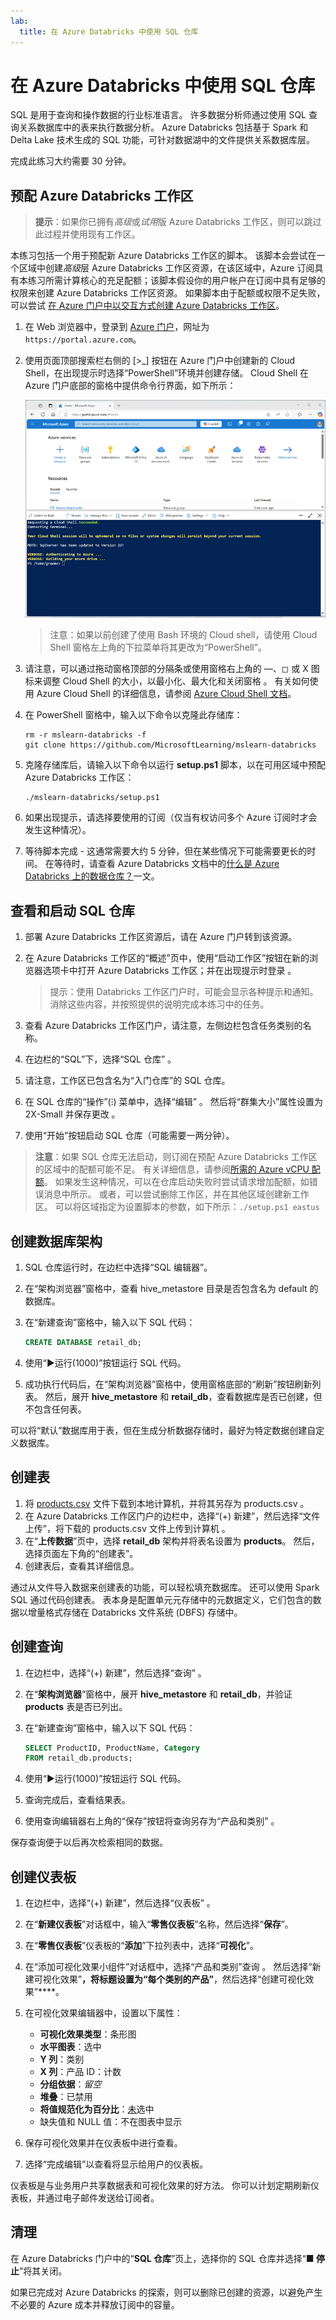 ```yaml
---
lab:
  title: 在 Azure Databricks 中使用 SQL 仓库
---
```


# 在 Azure Databricks 中使用 SQL 仓库

SQL 是用于查询和操作数据的行业标准语言。 许多数据分析师通过使用 SQL 查询关系数据库中的表来执行数据分析。 Azure Databricks 包括基于 Spark 和 Delta Lake 技术生成的 SQL 功能，可针对数据湖中的文件提供关系数据库层。

完成此练习大约需要 30 分钟。

## 预配 Azure Databricks 工作区

> **提示**：如果你已拥有*高级*或*试用*版 Azure Databricks 工作区，则可以跳过此过程并使用现有工作区。

本练习包括一个用于预配新 Azure Databricks 工作区的脚本。 该脚本会尝试在一个区域中创建*高级*层 Azure Databricks 工作区资源，在该区域中，Azure 订阅具有本练习所需计算核心的充足配额；该脚本假设你的用户帐户在订阅中具有足够的权限来创建 Azure Databricks 工作区资源。 如果脚本由于配额或权限不足失败，可以尝试 [在 Azure 门户中以交互方式创建 Azure Databricks 工作区](https://learn.microsoft.com/azure/databricks/getting-started/#--create-an-azure-databricks-workspace)。

1. 在 Web 浏览器中，登录到 [Azure 门户](https://portal.azure.com)，网址为 `https://portal.azure.com`。
2. 使用页面顶部搜索栏右侧的 [\>_] 按钮在 Azure 门户中创建新的 Cloud Shell，在出现提示时选择“PowerShell”环境并创建存储。 Cloud Shell 在 Azure 门户底部的窗格中提供命令行界面，如下所示：

    ![具有 Cloud Shell 窗格的 Azure 门户](./images/cloud-shell.png)

    > 注意：如果以前创建了使用 Bash 环境的 Cloud shell，请使用 Cloud Shell 窗格左上角的下拉菜单将其更改为“PowerShell”。

3. 请注意，可以通过拖动窗格顶部的分隔条或使用窗格右上角的 &#8212;、&#9723; 或 X 图标来调整 Cloud Shell 的大小，以最小化、最大化和关闭窗格  。 有关如何使用 Azure Cloud Shell 的详细信息，请参阅 [Azure Cloud Shell 文档](https://docs.microsoft.com/azure/cloud-shell/overview)。

4. 在 PowerShell 窗格中，输入以下命令以克隆此存储库：

    ```
    rm -r mslearn-databricks -f
    git clone https://github.com/MicrosoftLearning/mslearn-databricks
    ```

5. 克隆存储库后，请输入以下命令以运行 **setup.ps1** 脚本，以在可用区域中预配 Azure Databricks 工作区：

    ```
    ./mslearn-databricks/setup.ps1
    ```

6. 如果出现提示，请选择要使用的订阅（仅当有权访问多个 Azure 订阅时才会发生这种情况）。
7. 等待脚本完成 - 这通常需要大约 5 分钟，但在某些情况下可能需要更长的时间。 在等待时，请查看 Azure Databricks 文档中的[什么是 Azure Databricks 上的数据仓库？](https://learn.microsoft.com/azure/databricks/sql/)一文。

## 查看和启动 SQL 仓库

1. 部署 Azure Databricks 工作区资源后，请在 Azure 门户转到该资源。
1. 在 Azure Databricks 工作区的“概述”页中，使用“启动工作区”按钮在新的浏览器选项卡中打开 Azure Databricks 工作区；并在出现提示时登录 。

    > 提示：使用 Databricks 工作区门户时，可能会显示各种提示和通知。 消除这些内容，并按照提供的说明完成本练习中的任务。

1. 查看 Azure Databricks 工作区门户，请注意，左侧边栏包含任务类别的名称。
1. 在边栏的“SQL”下，选择“SQL 仓库” 。
1. 请注意，工作区已包含名为“入门仓库”的 SQL 仓库。
1. 在 SQL 仓库的“操作”(&#8285;) 菜单中，选择“编辑”  。 然后将“群集大小”属性设置为 2X-Small 并保存更改 。
1. 使用“开始”按钮启动 SQL 仓库（可能需要一两分钟）。

> **注意**：如果 SQL 仓库无法启动，则订阅在预配 Azure Databricks 工作区的区域中的配额可能不足。 有关详细信息，请参阅[所需的 Azure vCPU 配额](https://docs.microsoft.com/azure/databricks/sql/admin/sql-endpoints#required-azure-vcpu-quota)。 如果发生这种情况，可以在仓库启动失败时尝试请求增加配额，如错误消息中所示。 或者，可以尝试删除工作区，并在其他区域创建新工作区。 可以将区域指定为设置脚本的参数，如下所示：`./setup.ps1 eastus`

## 创建数据库架构

1. SQL 仓库运行时，在边栏中选择“SQL 编辑器”。
2. 在“架构浏览器”窗格中，查看 hive_metastore 目录是否包含名为 default 的数据库。
3. 在“新建查询”窗格中，输入以下 SQL 代码：

    ```sql
   CREATE DATABASE retail_db;
    ```

4. 使用“&#9658;运行(1000)”按钮运行 SQL 代码。
5. 成功执行代码后，在“架构浏览器”窗格中，使用窗格底部的“刷新”按钮刷新列表。 然后，展开 **hive_metastore** 和 **retail_db**，查看数据库是否已创建，但不包含任何表。

可以将“默认”数据库用于表，但在生成分析数据存储时，最好为特定数据创建自定义数据库。

## 创建表

1. 将 [products.csv](https://raw.githubusercontent.com/MicrosoftLearning/mslearn-databricks/main/data/products.csv) 文件下载到本地计算机，并将其另存为 products.csv 。
1. 在 Azure Databricks 工作区门户的边栏中，选择“(+) 新建”，然后选择“文件上传”，将下载的 products.csv 文件上传到计算机  。
1. 在“**上传数据**”页中，选择 **retail_db** 架构并将表名设置为 **products**。 然后，选择页面左下角的“创建表”。
1. 创建表后，查看其详细信息。

通过从文件导入数据来创建表的功能，可以轻松填充数据库。 还可以使用 Spark SQL 通过代码创建表。 表本身是配置单元元存储中的元数据定义，它们包含的数据以增量格式存储在 Databricks 文件系统 (DBFS) 存储中。

## 创建查询

1. 在边栏中，选择“(+) 新建”，然后选择“查询” 。
2. 在“**架构浏览器**”窗格中，展开 **hive_metastore** 和 **retail_db**，并验证 **products** 表是否已列出。
3. 在“新建查询”窗格中，输入以下 SQL 代码：

    ```sql
   SELECT ProductID, ProductName, Category
   FROM retail_db.products; 
    ```

4. 使用“&#9658;运行(1000)”按钮运行 SQL 代码。
5. 查询完成后，查看结果表。
6. 使用查询编辑器右上角的“保存”按钮将查询另存为“产品和类别” 。

保存查询便于以后再次检索相同的数据。

## 创建仪表板

1. 在边栏中，选择“(+) 新建”，然后选择“仪表板” 。
2. 在“**新建仪表板**”对话框中，输入“**零售仪表板**”名称，然后选择“**保存**”。
3. 在“**零售仪表板**”仪表板的“**添加**”下拉列表中，选择“**可视化**”。
4. 在“添加可视化效果小组件”对话框中，选择“产品和类别”查询 。 然后选择“新建可视化效果”****，将标题设置为“每个类别的产品”****，然后选择“创建可视化效果”****。
5. 在可视化效果编辑器中，设置以下属性：
    - **可视化效果类型**：条形图
    - **水平图表**：选中
    - **Y 列**：类别
    - **X 列**：产品 ID：计数
    - **分组依据**：*留空*
    - **堆叠**：已禁用
    - **将值规范化为百分比**：<u>未</u>选中
    - 缺失值和 NULL 值：不在图表中显示

6. 保存可视化效果并在仪表板中进行查看。
7. 选择“完成编辑”以查看将显示给用户的仪表板。

仪表板是与业务用户共享数据表和可视化效果的好方法。 你可以计划定期刷新仪表板，并通过电子邮件发送给订阅者。

## 清理

在 Azure Databricks 门户中的“**SQL 仓库**”页上，选择你的 SQL 仓库并选择“**&#9632; 停止**”将其关闭。

如果已完成对 Azure Databricks 的探索，则可以删除已创建的资源，以避免产生不必要的 Azure 成本并释放订阅中的容量。
